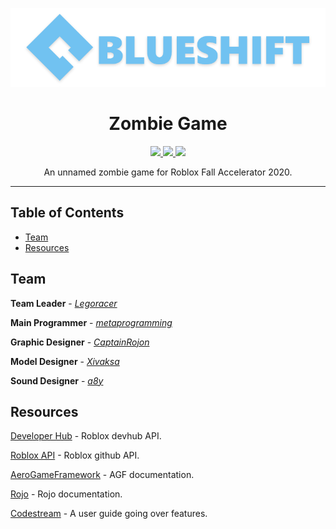 ![Logo](./imgs/banner.png)

<div align="center" style="text-align:center; float:center;">
  <h1>Zombie Game</h1>
  <div align="center" style="float:center;">
    <a href="https://discord.gg/Pm5MxFk">
	  <img src="https://img.shields.io/badge/social-discord-purple.svg" />
	</a>
	<a href = "https://trello.com/b/XoeRCqKE/zombie-game">
	  <img src="https://img.shields.io/badge/progress-trello-red.svg" />
	</a>
    <a href="https://www.roblox.com/groups/5022534/Blueshift">
	  <img src="https://img.shields.io/badge/info-group-skyblue.svg" />
	</a>
  </div>

  An unnamed zombie game for Roblox Fall Accelerator 2020.
</div>


---



## Table of Contents

- [Team](#team)
- [Resources](#resources)

## Team

**Team Leader** - [*Legoracer*](https://www.roblox.com/users/101545/profile)

**Main Programmer** - [*metaprogramming*](https://www.roblox.com/users/22188677/profile)

**Graphic Designer** - [*CaptainRojon*](https://www.roblox.com/users/21937115/profile)

**Model Designer** - [*Xivaksa*](https://www.roblox.com/users/133805584/profile)

**Sound Designer** - [*a8y*](https://www.roblox.com/users/46292035/profile)

## Resources

[Developer Hub](https://developer.roblox.com/api-reference) - Roblox devhub API.

[Roblox API](https://robloxapi.github.io/ref/) - Roblox github API.

[AeroGameFramework](https://sleitnick.github.io/AeroGameFramework/) - AGF documentation.

[Rojo](https://rojo.space/docs/) - Rojo documentation.

[Codestream](https://docs.codestream.com/userguide/) - A user guide going over features.
